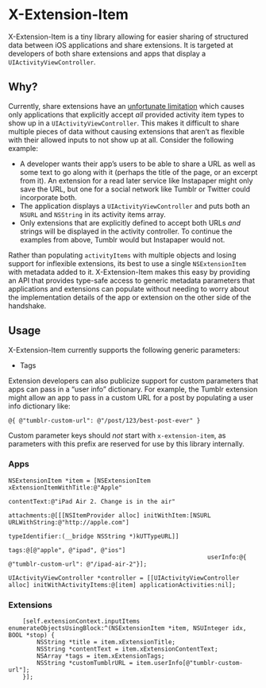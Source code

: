 # X-Extension-Item

X-Extension-Item is a tiny library allowing for easier sharing of structured data between iOS applications and share extensions. It is targeted at developers of both share extensions and apps that display a `UIActivityViewController`.

## Why?

Currently, share extensions have an [unfortunate limitation](https://github.com/tumblr/ios-extension-issues/issues/5) which causes only applications that explicitly accept *all* provided activity item types to show up in a `UIActivityViewController`. This makes it difficult to share multiple pieces of data without causing extensions that aren’t as flexible with their allowed inputs to not show up at all. Consider the following example:

* A developer wants their app’s users to be able to share a URL as well as some text to go along with it (perhaps the title of the page, or an excerpt from it). An extension for a read later service like Instapaper might only save the URL, but one for a social network like Tumblr or Twitter could incorporate both.
* The application displays a `UIActivityViewController` and puts both an `NSURL` and `NSString` in its activity items array.
* Only extensions that are explicitly defined to accept both URLs *and* strings will be displayed in the activity controller. To continue the examples from above, Tumblr would but Instapaper would not.

Rather than populating `activityItems` with multiple objects and losing support for inflexible extensions, its best to use a single `NSExtensionItem` with metadata added to it. X-Extension-Item makes this easy by providing an API that provides type-safe access to generic metadata parameters that applications and extensions can populate without needing to worry about the implementation details of the app or extension on the other side of the handshake.

## Usage

X-Extension-Item currently supports the following generic parameters:

* Tags

Extension developers can also publicize support for custom parameters that apps can pass in a “user info” dictionary. For example, the Tumblr extension might allow an app to pass in a custom URL for a post by populating a user info dictionary like:

```objc
@{ @"tumblr-custom-url": @"/post/123/best-post-ever" }
```

Custom parameter keys should *not* start with `x-extension-item`, as parameters with this prefix are reserved for use by this library internally.

### Apps

```objc
NSExtensionItem *item = [NSExtensionItem xExtensionItemWithTitle:@"Apple"
                                                     contentText:@"iPad Air 2. Change is in the air"
                                                     attachments:@[[[NSItemProvider alloc] initWithItem:[NSURL URLWithString:@"http://apple.com"]
                                                                                         typeIdentifier:(__bridge NSString *)kUTTypeURL]]
                                                            tags:@[@"apple", @"ipad", @"ios"]
                                                        userInfo:@{ @"tumblr-custom-url": @"/ipad-air-2"}];

UIActivityViewController *controller = [[UIActivityViewController alloc] initWithActivityItems:@[item] applicationActivities:nil];
```

### Extensions

```objc
    [self.extensionContext.inputItems enumerateObjectsUsingBlock:^(NSExtensionItem *item, NSUInteger idx, BOOL *stop) {
        NSString *title = item.xExtensionTitle;
        NSString *contentText = item.xExtensionContentText;
        NSArray *tags = item.xExtensionTags;
        NSString *customTumblrURL = item.userInfo[@"tumblr-custom-url"];
    }];
```